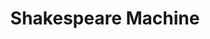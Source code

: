 ---
title:  "Shakespeare Machine"
description: "Shakespeare Machine is a permanent artwork in the lobby of the Public Theater in New York City. It was commissioned by the Department of Cultural Affairs’ Percent-for-Art program and the Public Theater. It opened to the public in October, 2012. Shakespeare Machine was awarded the 2013 [Excellence in Design Award](http://www1.nyc.gov/site/designcommission/awards/past-awards/design-awards-31.page) by the Public Design Commission of the City of New York.<br><br>The Shakespeare Machine remixes the text from 37 of Shakespeare’s plays. Custom software developed by OCR parses the text and finds similar phrases from all different plays. Each of the the 37 blades in the chandelier contains an entire play, and the software cycles through different modes that selects similar types of phrases, based on grammatical, rhythmic or semantic attributes.
"
category: shakespeare-machine
year: 2012
for: "Microsoft Cybercrime Unit"
for-link: "https://news.microsoft.com/presskits/dcu/#sm.00000b7w8fnigif79rsp9bqb4m5p1"
with: "The OCR"
with-link: "https://ocr.nyc/"
press: <a target='_blank' href='https://www.wired.com/2014/12/sci-fi-worthy-interface-tracking-criminal-botnets/'>Wired</a>
index: 8
images: ['Whole-p.jpg', 'viz3.jpg', 'ADJ-and-ADJ2 11.24.06 PM-p.jpg']
tags: ['installation', 'public space']
for: "[Public Theater](https://www.publictheater.org/)"
---